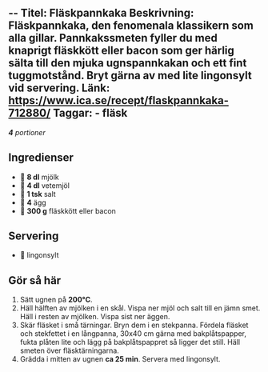 --
Titel: Fläskpannkaka
Beskrivning: Fläskpannkaka, den fenomenala klassikern som alla gillar. Pannkakssmeten fyller du med knaprigt fläskkött eller bacon som ger härlig sälta till den mjuka ugnspannkakan och ett fint tuggmotstånd. Bryt gärna av med lite lingonsylt vid servering.
Länk: https://www.ica.se/recept/flaskpannkaka-712880/
Taggar:
    - fläsk
---

_**4** portioner_

## Ingredienser

- :milk_glass: **8 dl** mjölk
- 🌾  **4 dl**  vetemjöl
- :salt: **1 tsk**  salt
- :egg: **4**   ägg
- :bacon: **300 g**  fläskkött eller bacon

## Servering

- :red_circle: lingonsylt

## Gör så här

1. Sätt ugnen på **200°C**.
2. Häll hälften av mjölken i en skål. Vispa ner mjöl och salt till en jämn smet. Häll i resten av mjölken. Vispa sist ner äggen.
3. Skär fläsket i små tärningar. Bryn dem i en stekpanna. Fördela fläsket och stekfettet i en långpanna, 30x40 cm gärna med bakplåtspapper, fukta plåten lite och lägg på bakplåtspappret så ligger det still. Häll smeten över fläsktärningarna.
4. Grädda i mitten av ugnen **ca 25 min**. Servera med lingonsylt.

